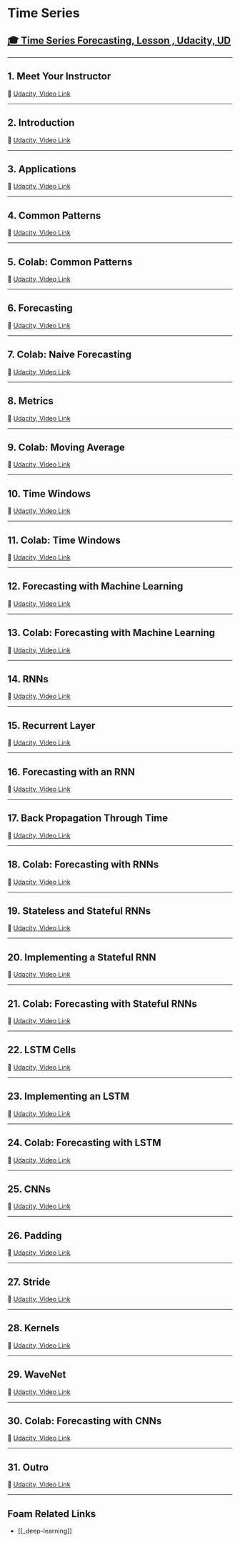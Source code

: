 # Time Series

## [🎓 Time Series Forecasting, Lesson , Udacity, UD]()

---

## **1. Meet Your Instructor**

🎥 [Udacity, Video Link]()

---

## **2. Introduction**

🎥 [Udacity, Video Link]()

---

## **3. Applications**

🎥 [Udacity, Video Link]()

---

## **4. Common Patterns**

🎥 [Udacity, Video Link]()

---

## **5. Colab: Common Patterns**

🎥 [Udacity, Video Link]()

---

## **6. Forecasting**

🎥 [Udacity, Video Link]()

---

## **7. Colab: Naive Forecasting**

🎥 [Udacity, Video Link]()

---

## **8. Metrics**

🎥 [Udacity, Video Link]()

---

## **9. Colab: Moving Average**

🎥 [Udacity, Video Link]()

---

## **10. Time Windows**

🎥 [Udacity, Video Link]()

---

## **11. Colab: Time Windows**

🎥 [Udacity, Video Link]()

---

## **12. Forecasting with Machine Learning**

🎥 [Udacity, Video Link]()

---

## **13. Colab: Forecasting with Machine Learning**

🎥 [Udacity, Video Link]()

---

## **14. RNNs**

🎥 [Udacity, Video Link]()

---

## **15. Recurrent Layer**

🎥 [Udacity, Video Link]()

---

## **16. Forecasting with an RNN**

🎥 [Udacity, Video Link]()

---

## **17. Back Propagation Through Time**

🎥 [Udacity, Video Link]()

---

## **18. Colab: Forecasting with RNNs**

🎥 [Udacity, Video Link]()

---

## **19. Stateless and Stateful RNNs**

🎥 [Udacity, Video Link]()

---

## **20. Implementing a Stateful RNN**

🎥 [Udacity, Video Link]()

---

## **21. Colab: Forecasting with Stateful RNNs**

🎥 [Udacity, Video Link]()

---

## **22. LSTM Cells**

🎥 [Udacity, Video Link]()

---

## **23. Implementing an LSTM**

🎥 [Udacity, Video Link]()

---

## **24. Colab: Forecasting with LSTM**

🎥 [Udacity, Video Link]()

---

## **25. CNNs**

🎥 [Udacity, Video Link]()

---

## **26. Padding**

🎥 [Udacity, Video Link]()

---

## **27. Stride**

🎥 [Udacity, Video Link]()

---

## **28. Kernels**

🎥 [Udacity, Video Link]()

---

## **29. WaveNet**

🎥 [Udacity, Video Link]()

---

## **30. Colab: Forecasting with CNNs**

🎥 [Udacity, Video Link]()

---

## **31. Outro**

🎥 [Udacity, Video Link]()

---

## Foam Related Links

- [[_deep-learning]]
